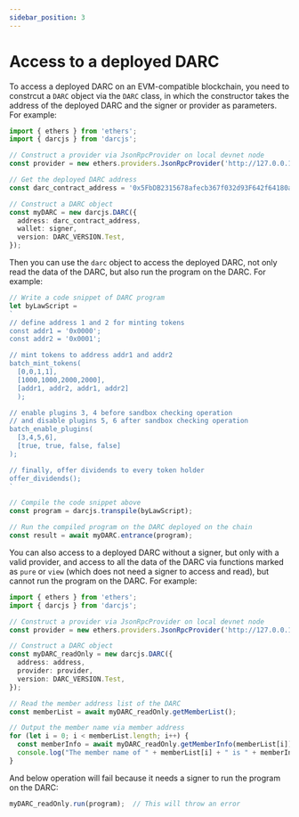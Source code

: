 ```yaml
---
sidebar_position: 3
---
```


# Access to a deployed DARC

To access a deployed DARC on an EVM-compatible blockchain, you need to constrcut a `DARC` object via the `DARC` class, in which the constructor takes the address of the deployed DARC and the signer or provider as parameters. For example:

```ts
import { ethers } from 'ethers';
import { darcjs } from 'darcjs';

// Construct a provider via JsonRpcProvider on local devnet node
const provider = new ethers.providers.JsonRpcProvider('http://127.0.0.1:8545/');

// Get the deployed DARC address
const darc_contract_address = '0x5FbDB2315678afecb367f032d93F642f64180aa3';

// Construct a DARC object
const myDARC = new darcjs.DARC({
  address: darc_contract_address,
  wallet: signer,
  version: DARC_VERSION.Test,
}); 
```

Then you can use the `darc` object to access the deployed DARC, not only read the data of the DARC, but also run the program on the DARC. For example:

```ts
// Write a code snippet of DARC program
let byLawScript = 
`
// define address 1 and 2 for minting tokens
const addr1 = '0x0000';
const addr2 = '0x0001';

// mint tokens to address addr1 and addr2
batch_mint_tokens(
  [0,0,1,1], 
  [1000,1000,2000,2000], 
  [addr1, addr2, addr1, addr2]
  );

// enable plugins 3, 4 before sandbox checking operation
// and disable plugins 5, 6 after sandbox checking operation
batch_enable_plugins(
  [3,4,5,6],
  [true, true, false, false]
);

// finally, offer dividends to every token holder
offer_dividends();
`

// Compile the code snippet above
const program = darcjs.transpile(byLawScript);

// Run the compiled program on the DARC deployed on the chain
const result = await myDARC.entrance(program);
```

You can also access to a deployed DARC without a signer, but only with a valid provider, and access to all the data of the DARC via functions marked as `pure` or `view` (which does not need a signer to access and read), but cannot run the program on the DARC. For example:

```ts
import { ethers } from 'ethers';
import { darcjs } from 'darcjs';

// Construct a provider via JsonRpcProvider on local devnet node
const provider = new ethers.providers.JsonRpcProvider('http://127.0.0.1:8545/');

// Construct a DARC object
const myDARC_readOnly = new darcjs.DARC({
  address: address,
  provider: provider,
  version: DARC_VERSION.Test,
});

// Read the member address list of the DARC
const memberList = await myDARC_readOnly.getMemberList();

// Output the member name via member address
for (let i = 0; i < memberList.length; i++) {
  const memberInfo = await myDARC_readOnly.getMemberInfo(memberList[i]);
  console.log("The member name of " + memberList[i] + " is " + memberInfo.name);
}
```

And below operation will fail because it needs a signer to run the program on the DARC:

```ts
myDARC_readOnly.run(program);  // This will throw an error
```